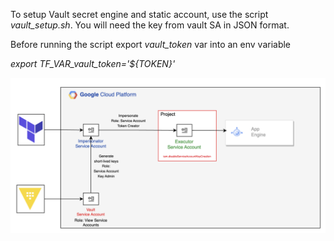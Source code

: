 To setup Vault secret engine and static account, use the script *vault_setup.sh*. You will need the key from vault SA in JSON format.

Before running the script export *vault_token* var into an env variable

*export TF_VAR_vault_token='${TOKEN}'*

![Service account impersonation](service-account-impersonation.png)
